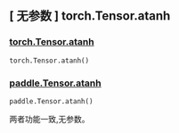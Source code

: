 ## [ 无参数 ] torch.Tensor.atanh

### [torch.Tensor.atanh](https://pytorch.org/docs/1.13/generated/torch.Tensor.atanh.html#torch.Tensor.atanh)

```
torch.Tensor.atanh()
```

### [paddle.Tensor.atanh]()

```
paddle.Tensor.atanh()
```

两者功能一致,无参数。
